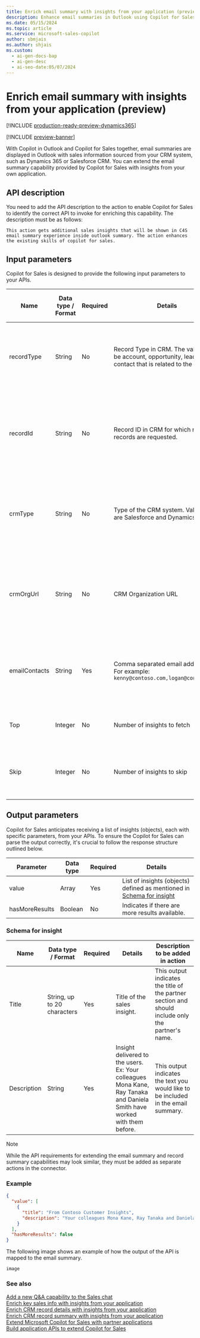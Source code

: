 ```yaml
---
title: Enrich email summary with insights from your application (preview)
description: Enhance email summaries in Outlook using Copilot for Sales and insights from your own application, sourced from CRM systems like Dynamics 365 or Salesforce.
ms.date: 05/15/2024
ms.topic: article
ms.service: microsoft-sales-copilot
author: sbmjais
ms.author: shjais
ms.custom:
  - ai-gen-docs-bap
  - ai-gen-desc
  - ai-seo-date:05/07/2024
---
```


# Enrich email summary with insights from your application (preview)

[!INCLUDE [production-ready-preview-dynamics365](~/../shared-content/shared/preview-includes/production-ready-preview-dynamics365.md)]

[!INCLUDE [preview-banner](~/../shared-content/shared/preview-includes/preview-banner.md)]

With Copilot in Outlook and Copilot for Sales together, email summaries are displayed in Outlook with sales information sourced from your CRM system, such as Dynamics 365 or Salesforce CRM. You can extend the email summary capability provided by Copilot for Sales with insights from your own application.

## API description

You need to add the API description to the action to enable Copilot for Sales to identify the correct API to invoke for enriching this capability. The description must be as follows:

`This action gets additional sales insights that will be shown in C4S email summary experience inside outlook summary. The action enhances the existing skills of copilot for sales.`

## Input parameters

Copilot for Sales is designed to provide the following input parameters to your APIs.

| Name | Data type / Format | Required | Details | Description to be added to the action |
|------|--------------------|----------|---------|---------------------------------------|
| recordType | String | No | Record Type in CRM. The value can be account, opportunity, lead, or contact that is related to the email. | This input identifies the record type in CRM which is related to the summarized email. |
| recordId | String | No | Record ID in CRM for which related records are requested. | This input provides the unique identifier of the CRM record which is related to the summarized email. |
| crmType | String | No | Type of the CRM system. Valid values are Salesforce and Dynamics 365. | This input indicates the type of CRM in which the record related to the summarized email exists. |
| crmOrgUrl | String | No | CRM Organization URL | This input indicates the URL of the CRM environment in which the record related to the summarized email exists. |
| emailContacts | String | Yes | Comma separated email addresses. For example: `kenny@contoso.com,logan@contoso.com` | This input indicates a list of all relevant participant emails in the current email thread. |
| Top | Integer | No | Number of insights to fetch | This input indicates the number of insights to fetch. |
| Skip | Integer | No | Number of insights to skip | This input indicates the number of items to skip when fetching insights. |

## Output parameters

Copilot for Sales anticipates receiving a list of insights (objects), each with specific parameters, from your APIs. To ensure the Copilot for Sales can parse the output correctly, it's crucial to follow the response structure outlined below.

|Parameter|Data type|Required|Details|
|---------|----|--------|-----------|
|value|Array|Yes|List of insights (objects) defined as mentioned in [Schema for insight](#schema-for-insight)|
|hasMoreResults|Boolean|No|Indicates if there are more results available.|

### Schema for insight

| Name | Data type / Format | Required | Details | Description to be added in action |
|------|--------------------|----------|---------|----------------------------------|
| Title | String, up to 20 characters | Yes | Title of the sales insight. | This output indicates the title of the partner section and should include only the partner's name. |
| Description | String | Yes | Insight delivered to the users. Ex: Your colleagues Mona Kane, Ray Tanaka and Daniela Smith have worked with them before. | This output indicates the text you would like to be included in the email summary. |

> [!NOTE]
> While the API requirements for extending the email summary and record summary capabilities may look similar, they must be added as separate actions in the connector.

### Example

```json
{
  "value": [
    {
      "title": "From Contoso Customer Insights",
      "description": "Your colleagues Mona Kane, Ray Tanaka and Daniela Smith have worked with them before."
    }
  ],
  "hasMoreResults": false
}
```

The following image shows an example of how the output of the API is mapped to the email summary.

`image`

### See also

[Add a new Q&A capability to the Sales chat](extend-m365-chat.md)<br>
[Enrich key sales info with insights from your application](extend-key-sales-info.md)<br>
[Enrich CRM record details with insights from your application](extend-record-details.md)<br>
[Enrich CRM record summary with insights from your application](extend-record-summary.md)<br>
[Extend Microsoft Copilot for Sales with partner applications](extend-copilot-for-sales.md)<br>
[Build application APIs to extend Copilot for Sales](build-apis.md)